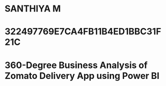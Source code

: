 # SANTHIYA M
# 322497769E7CA4FB11B4ED1BBC31F21C
# 360-Degree Business Analysis of Zomato Delivery App using Power BI

